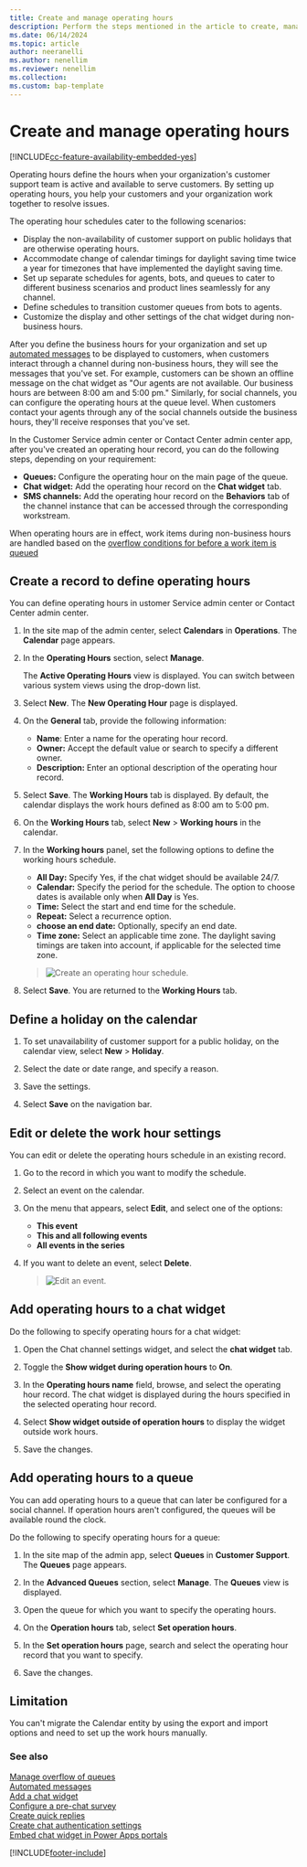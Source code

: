 ```yaml
---
title: Create and manage operating hours
description: Perform the steps mentioned in the article to create, manage, and define operating hours in Omnichannel for Customer Service.
ms.date: 06/14/2024
ms.topic: article
author: neeranelli
ms.author: nenellim
ms.reviewer: nenellim
ms.collection:
ms.custom: bap-template
---
```


# Create and manage operating hours

[!INCLUDE[cc-feature-availability-embedded-yes](../../includes/cc-feature-availability-embedded-yes.md)]

Operating hours define the hours when your organization's customer support team is active and available to serve customers. By setting up operating hours, you help your customers and your organization work together to resolve issues.

The operating hour schedules cater to the following scenarios:

- Display the non-availability of customer support on public holidays that are otherwise operating hours.
- Accommodate change of calendar timings for daylight saving time twice a year for timezones that have implemented the daylight saving time.
- Set up separate schedules for agents, bots, and queues to cater to different business scenarios and product lines seamlessly for any channel.
- Define schedules to transition customer queues from bots to agents.
- Customize the display and other settings of the chat widget during non-business hours.

After you define the business hours for your organization and set up [automated messages](configure-automated-message.md) to be displayed to customers, when customers interact through a channel during non-business hours, they will see the messages that you've set. For example, customers can be shown an offline message on the chat widget as "Our agents are not available. Our business hours are between 8:00 am and 5:00 pm." Similarly, for social channels, you can configure the operating hours at the queue level. When customers contact your agents through any of the social channels outside the business hours, they'll receive responses that you've set.

In the Customer Service admin center or Contact Center admin center app, after you've created an operating hour record, you can do the following steps, depending on your requirement:

- **Queues:** Configure the operating hour on the main page of the queue.
- **Chat widget:** Add the operating hour record on the **Chat widget** tab.
- **SMS channels:** Add the operating hour record on the **Behaviors** tab of the channel instance that can be accessed through the corresponding workstream.

When operating hours are in effect, work items during non-business hours are handled based on the [overflow conditions for before a work item is queued](manage-overflow.md#configure-overflow-conditions-for-before-a-work-item-is-queued)

## Create a record to define operating hours

You can define operating hours in ustomer Service admin center or Contact Center admin center.

1. In the site map of the admin center, select **Calendars** in **Operations**. The **Calendar** page appears.
1. In the **Operating Hours** section, select **Manage**.

   The **Active Operating Hours** view is displayed. You can switch between various system views using the drop-down list.  

1. Select **New**. The **New Operating Hour** page is displayed.

1. On the **General** tab, provide the following information:

    - **Name**: Enter a name for the operating hour record.
    - **Owner:** Accept the default value or search to specify a different owner.
    - **Description:** Enter an optional description of the operating hour record.

1. Select **Save**. The **Working Hours** tab is displayed. By default, the calendar displays the work hours defined as 8:00 am to 5:00 pm.

1. On the **Working Hours** tab, select **New** > **Working hours** in the calendar.

1. In the **Working hours** panel, set the following options to define the working hours schedule.
   - **All Day:** Specify Yes, if the chat widget should be available 24/7.
   - **Calendar:** Specify the period for the schedule. The option to choose dates is available only when **All Day** is Yes.
   - **Time:** Select the start and end time for the schedule.
   - **Repeat:** Select a recurrence option.
   - **choose an end date:** Optionally, specify an end date.
   -  **Time zone:** Select an applicable time zone. The daylight saving timings are taken into account, if applicable for the selected time zone.

    > ![Create an operating hour schedule.](../media/oc-create-operating-hour.png "Create a operating hour schedule")

1. Select **Save**. You are returned to the **Working Hours** tab.

## Define a holiday on the calendar

1. To set unavailability of customer support for a public holiday, on the calendar view, select **New** > **Holiday**.

1. Select the date or date range, and specify a reason.

1. Save the settings.

1. Select **Save** on the navigation bar.

## Edit or delete the work hour settings

You can edit or delete the operating hours schedule in an existing record.

1. Go to the record in which you want to modify the schedule.

1. Select an event on the calendar.

1. On the menu that appears, select **Edit**, and select one of the options:
   - **This event**
   - **This and all following events**
   - **All events in the series**
1. If you want to delete an event, select **Delete**.

    > ![Edit an event.](../media/oc-operating-hour-modify.png "Create a working hour schedule")

## Add operating hours to a chat widget

Do the following to specify operating hours for a chat widget:

1. Open the Chat channel settings widget, and select the **chat widget** tab.

1. Toggle the **Show widget during operation hours** to **On**.

1. In the **Operating hours name** field, browse, and select the operating hour record. The chat widget is displayed during the hours specified in the selected operating hour record.

1. Select **Show widget outside of operation hours** to display the widget outside work hours.

1. Save the changes.

## Add operating hours to a queue

You can add operating hours to a queue that can later be configured for a social channel. If operation hours aren't configured, the queues will be available round the clock.

Do the following to specify operating hours for a queue:

1. In the site map of the admin app, select **Queues** in **Customer Support**. The **Queues** page appears.
1. In the **Advanced Queues** section, select **Manage**. The **Queues** view is displayed.

1. Open the queue for which you want to specify the operating hours.

1. On the **Operation hours** tab, select **Set operation hours**.

1. In the **Set operation hours** page, search and select the operating hour record that you want to specify.

1. Save the changes.

## Limitation

You can't migrate the Calendar entity by using the export and import options and need to set up the work hours manually.

### See also

[Manage overflow of queues](manage-overflow.md)  
[Automated messages](configure-automated-message.md)  
[Add a chat widget](add-chat-widget.md)  
[Configure a pre-chat survey](configure-pre-chat-survey.md)  
[Create quick replies](create-quick-replies.md)  
[Create chat authentication settings](create-chat-auth-settings.md)  
[Embed chat widget in Power Apps portals](embed-chat-widget-portal.md)  

[!INCLUDE[footer-include](../../includes/footer-banner.md)]
